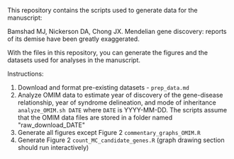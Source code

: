 This repository contains the scripts used to generate data for the manuscript:

Bamshad MJ, Nickerson DA, Chong JX. Mendelian gene discovery: reports of its demise have been greatly exaggerated.

With the files in this repository, you can generate the figures and the datasets used for analyses in the manuscript.


Instructions:


1. Download and format pre-existing datasets - `prep_data.md`
2. Analyze OMIM data to estimate year of discovery of the gene-disease relationship, year of syndrome delineation, and mode of inheritance `analyze_OMIM.sh DATE` where `DATE` is YYYY-MM-DD. The scripts assume that the OMIM data files are stored in a folder named "raw_download_DATE"
3. Generate all figures except Figure 2 `commentary_graphs_OMIM.R`
4. Generate Figure 2 `count_MC_candidate_genes.R` (graph drawing section should run interactively)

